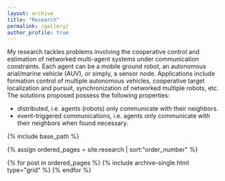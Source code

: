 ```yaml
---
layout: archive
title: "Research"
permalink: /gallery/
author_profile: true
---
```


My research tackles problems involving the cooperative control and estimation of networked multi-agent systems under communication constraints. Each agent can be a mobile ground robot, an autonomous arial/marine vehicle (AUV), or simply, a sensor node. Applications include formation control of multiple autonomous vehicles, cooperative target localization and pursuit, synchronization of networked multiple robots, etc. The solutions proposed possess the following properties:

- distributed, i.e. agents (robots) only communicate with their neighbors. 
- event-triggered communications, i.e. agents only communicate with their neighbors when found necessary. 

<nbsp>

{% include base_path %}

{% assign ordered_pages = site.research | sort:"order_number" %}

{% for post in ordered_pages %}
  {% include archive-single.html type="grid" %}
{% endfor %}
